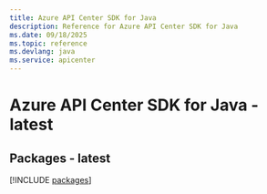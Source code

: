 ```yaml
---
title: Azure API Center SDK for Java
description: Reference for Azure API Center SDK for Java
ms.date: 09/18/2025
ms.topic: reference
ms.devlang: java
ms.service: apicenter
---
```

# Azure API Center SDK for Java - latest
## Packages - latest
[!INCLUDE [packages](api-center-index.md)]